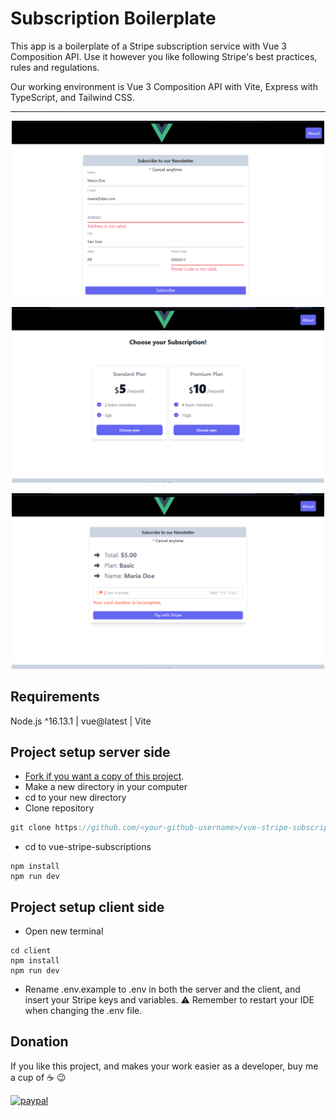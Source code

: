 # Subscription Boilerplate

<p>This app is a boilerplate of a Stripe subscription service with Vue 3 Composition API. Use it however you like following Stripe's best practices, rules and regulations.</p>

<p>Our working environment is Vue 3 Composition API with Vite, Express with TypeScript, and Tailwind CSS.</p>

---
<p align="center">
  <img src="screenshots\card(1).png" width="500" alt="screenshot">
</p>
<p align="center">
  <img src="screenshots\card(2).png" width="500" alt="screenshot">
</p>
<p align="center">
  <img src="screenshots\card(3).png" width="500" alt="screenshot">
</p>

## Requirements

Node.js ^16.13.1 | vue@latest | Vite

## Project setup server side

- [Fork if you want a copy of this project](https://docs.github.com/en/get-started/quickstart/fork-a-repo).
- Make a new directory in your computer
- cd to your new directory
- Clone repository

```javascript
git clone https://github.com/<your-github-username>/vue-stripe-subscriptions.git
```
- cd to vue-stripe-subscriptions

```
npm install
npm run dev
```

## Project setup client side

- Open new terminal

```
cd client
npm install
npm run dev
```
- Rename .env.example to .env in both the server and the client, and insert your Stripe keys and variables. :warning: Remember to restart your IDE when changing the .env file.

## Donation
If you like this project, and makes your work easier as a developer, buy me a cup of :coffee: :wink:

[![paypal](https://www.paypalobjects.com/en_US/i/btn/btn_donateCC_LG.gif)](https://www.paypal.com/donate?business=263QJ8D5YHR8E&no_recurring=0&item_name=I+believe+in+open+source%2C+but+a+little+donation+will+be+appreciated.+Thanks%21&currency_code=USD)
